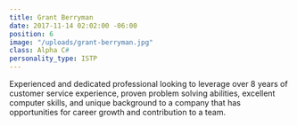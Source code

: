```yaml
---
title: Grant Berryman
date: 2017-11-14 02:02:00 -06:00
position: 6
image: "/uploads/grant-berryman.jpg"
class: Alpha C#
personality_type: ISTP
---
```


Experienced and dedicated professional looking to leverage over 8 years of customer service experience, proven problem solving abilities, excellent computer skills, and unique background to a company that has opportunities for career growth and contribution to a team.